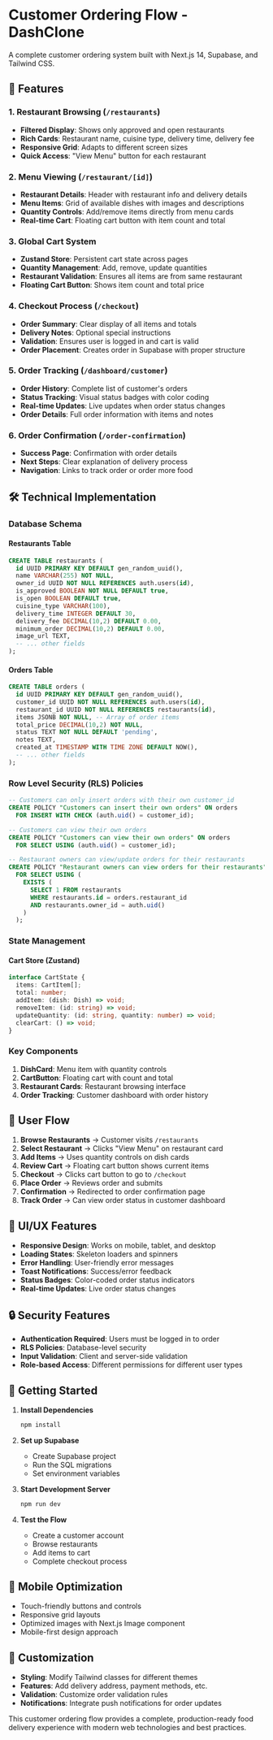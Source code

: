 # Customer Ordering Flow - DashClone

A complete customer ordering system built with Next.js 14, Supabase, and Tailwind CSS.

## 🚀 Features

### 1. Restaurant Browsing (`/restaurants`)
- **Filtered Display**: Shows only approved and open restaurants
- **Rich Cards**: Restaurant name, cuisine type, delivery time, delivery fee
- **Responsive Grid**: Adapts to different screen sizes
- **Quick Access**: "View Menu" button for each restaurant

### 2. Menu Viewing (`/restaurant/[id]`)
- **Restaurant Details**: Header with restaurant info and delivery details
- **Menu Items**: Grid of available dishes with images and descriptions
- **Quantity Controls**: Add/remove items directly from menu cards
- **Real-time Cart**: Floating cart button with item count and total

### 3. Global Cart System
- **Zustand Store**: Persistent cart state across pages
- **Quantity Management**: Add, remove, update quantities
- **Restaurant Validation**: Ensures all items are from same restaurant
- **Floating Cart Button**: Shows item count and total price

### 4. Checkout Process (`/checkout`)
- **Order Summary**: Clear display of all items and totals
- **Delivery Notes**: Optional special instructions
- **Validation**: Ensures user is logged in and cart is valid
- **Order Placement**: Creates order in Supabase with proper structure

### 5. Order Tracking (`/dashboard/customer`)
- **Order History**: Complete list of customer's orders
- **Status Tracking**: Visual status badges with color coding
- **Real-time Updates**: Live updates when order status changes
- **Order Details**: Full order information with items and notes

### 6. Order Confirmation (`/order-confirmation`)
- **Success Page**: Confirmation with order details
- **Next Steps**: Clear explanation of delivery process
- **Navigation**: Links to track order or order more food

## 🛠 Technical Implementation

### Database Schema

#### Restaurants Table
```sql
CREATE TABLE restaurants (
  id UUID PRIMARY KEY DEFAULT gen_random_uuid(),
  name VARCHAR(255) NOT NULL,
  owner_id UUID NOT NULL REFERENCES auth.users(id),
  is_approved BOOLEAN NOT NULL DEFAULT true,
  is_open BOOLEAN DEFAULT true,
  cuisine_type VARCHAR(100),
  delivery_time INTEGER DEFAULT 30,
  delivery_fee DECIMAL(10,2) DEFAULT 0.00,
  minimum_order DECIMAL(10,2) DEFAULT 0.00,
  image_url TEXT,
  -- ... other fields
);
```

#### Orders Table
```sql
CREATE TABLE orders (
  id UUID PRIMARY KEY DEFAULT gen_random_uuid(),
  customer_id UUID NOT NULL REFERENCES auth.users(id),
  restaurant_id UUID NOT NULL REFERENCES restaurants(id),
  items JSONB NOT NULL, -- Array of order items
  total_price DECIMAL(10,2) NOT NULL,
  status TEXT NOT NULL DEFAULT 'pending',
  notes TEXT,
  created_at TIMESTAMP WITH TIME ZONE DEFAULT NOW(),
  -- ... other fields
);
```

### Row Level Security (RLS) Policies

```sql
-- Customers can only insert orders with their own customer_id
CREATE POLICY "Customers can insert their own orders" ON orders
  FOR INSERT WITH CHECK (auth.uid() = customer_id);

-- Customers can view their own orders
CREATE POLICY "Customers can view their own orders" ON orders
  FOR SELECT USING (auth.uid() = customer_id);

-- Restaurant owners can view/update orders for their restaurants
CREATE POLICY "Restaurant owners can view orders for their restaurants" ON orders
  FOR SELECT USING (
    EXISTS (
      SELECT 1 FROM restaurants 
      WHERE restaurants.id = orders.restaurant_id 
      AND restaurants.owner_id = auth.uid()
    )
  );
```

### State Management

#### Cart Store (Zustand)
```typescript
interface CartState {
  items: CartItem[];
  total: number;
  addItem: (dish: Dish) => void;
  removeItem: (id: string) => void;
  updateQuantity: (id: string, quantity: number) => void;
  clearCart: () => void;
}
```

### Key Components

1. **DishCard**: Menu item with quantity controls
2. **CartButton**: Floating cart with count and total
3. **Restaurant Cards**: Restaurant browsing interface
4. **Order Tracking**: Customer dashboard with order history

## 🔄 User Flow

1. **Browse Restaurants** → Customer visits `/restaurants`
2. **Select Restaurant** → Clicks "View Menu" on restaurant card
3. **Add Items** → Uses quantity controls on dish cards
4. **Review Cart** → Floating cart button shows current items
5. **Checkout** → Clicks cart button to go to `/checkout`
6. **Place Order** → Reviews order and submits
7. **Confirmation** → Redirected to order confirmation page
8. **Track Order** → Can view order status in customer dashboard

## 🎨 UI/UX Features

- **Responsive Design**: Works on mobile, tablet, and desktop
- **Loading States**: Skeleton loaders and spinners
- **Error Handling**: User-friendly error messages
- **Toast Notifications**: Success/error feedback
- **Status Badges**: Color-coded order status indicators
- **Real-time Updates**: Live order status changes

## 🔒 Security Features

- **Authentication Required**: Users must be logged in to order
- **RLS Policies**: Database-level security
- **Input Validation**: Client and server-side validation
- **Role-based Access**: Different permissions for different user types

## 🚀 Getting Started

1. **Install Dependencies**
   ```bash
   npm install
   ```

2. **Set up Supabase**
   - Create Supabase project
   - Run the SQL migrations
   - Set environment variables

3. **Start Development Server**
   ```bash
   npm run dev
   ```

4. **Test the Flow**
   - Create a customer account
   - Browse restaurants
   - Add items to cart
   - Complete checkout process

## 📱 Mobile Optimization

- Touch-friendly buttons and controls
- Responsive grid layouts
- Optimized images with Next.js Image component
- Mobile-first design approach

## 🔧 Customization

- **Styling**: Modify Tailwind classes for different themes
- **Features**: Add delivery address, payment methods, etc.
- **Validation**: Customize order validation rules
- **Notifications**: Integrate push notifications for order updates

This customer ordering flow provides a complete, production-ready food delivery experience with modern web technologies and best practices. 